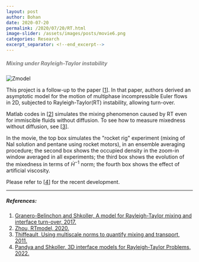 ```yaml
---
layout: post
author: Bohan
date: 2020-07-20
permalink: /2020/07/20/RT.html
image-slider: /assets/images/posts/movie6.png
categories: Research
excerpt_separator: <!--end_excerpt-->
---
```



<h5><span style="color:grey">Mixing under Rayleigh-Taylor instability</span></h5>
<!--end_excerpt-->

<div class="row">
<img class="img-fluid" src="{{'assets/images/posts/zmodel.mov' | relative_url}}" alt="Zmodel">
</div>

This project is a follow-up to the paper \[[1]\]. In that paper, authors derived an asymptotic model for the motion of multiphase incompressible Euler flows in 2D, subjected to Rayleigh-Taylor(RT) instability, allowing turn-over.

Matlab codes in \[[2]\] simulates the mixing phenomenon caused by RT even for immiscible fluids without diffusion. To see how to measure mixedness without diffusion, see \[[3]\].

In the movie, the top box simulates the "rocket rig" experiment (mixing of NaI solution and pentane using rocket motors), in an ensemble averaging procedure; the second box shows the occupied density in the zoom-in window averaged in all experiments; the third box shows the evolution of the mixedness in terms of $\dot{H}^{-1}$ norm; the fourth box shows the effect of artificial viscosity.

Please refer to \[[4]\] for the recent development.

----
##### References:


1. [Granero-Belinchon and Shkoller, A model for Rayleigh-Taylor mixing and interface turn-over, 2017.](https://epubs.siam.org/doi/pdf/10.1137/16M1083463?casa_token=0dRxZ_jt06AAAAAA:T2Bgm0RnBw64UHFZygEuj4gScaPw01fnfWQU0APePKiajut4Bui_B03K4PeqUFfZ85MaITV9ow)
2. [Zhou, RTmodel, 2020.](https://github.com/silentmovie/RTmodel)
3. [Thiffeault, Using multiscale norms to quantify mixing and transport, 2011.](https://iopscience.iop.org/article/10.1088/0951-7715/25/2/R1/pdf?casa_token=kxRedMFYm1QAAAAA:jtsmOCS0mceHwfRLlOsfEvV5YVVmZj-HNqMCKgyXhoac7HOUkUaKnyfEQlOruM9SJ1dL54_R1Q)
4. [Pandya and Shkoller, 3D interface models for Rayleigh-Taylor Problems, 2022.](https://arxiv.org/abs/2201.04538)


[1]: https://epubs.siam.org/doi/pdf/10.1137/16M1083463?casa_token=0dRxZ_jt06AAAAAA:T2Bgm0RnBw64UHFZygEuj4gScaPw01fnfWQU0APePKiajut4Bui_B03K4PeqUFfZ85MaITV9ow
[2]: https://github.com/silentmovie/RTmodel
[3]: https://simda-muri.github.io/mmot/
[4]: https://arxiv.org/abs/2201.04538


